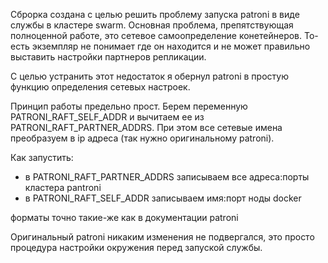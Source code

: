 Сброрка создана с целью решить проблему запуска patroni в виде 
службы в кластере swarm. Основная проблема, препятствующая полноценной
работе, это сетевое самоопределение конетейнеров. То-есть экземпляр
не понимает где он находится и не может правильно выставить 
настройки партнеров репликации.

С целью устранить этот недостаток я обернул patroni в простую функцию
определения сетевых настроек.

Принцип работы предельно прост. Берем переменную PATRONI_RAFT_SELF_ADDR 
и вычитаем ее из PATRONI_RAFT_PARTNER_ADDRS. При этом все сетевые имена
преобразуем в ip адреса (так нужно оригинальному patroni).

Как запустить:
- в PATRONI_RAFT_PARTNER_ADDRS записываем все адреса:порты кластера pantroni
- в PATRONI_RAFT_SELF_ADDR записываем имя:порт ноды docker

форматы точно такие-же как в документации patroni

Оригинальный patroni никаким изменения не подвергался, это просто процедура
настройки окружения перед запуской службы.